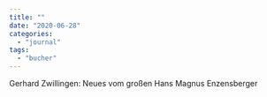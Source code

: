 ```yaml
---
title: ""
date: "2020-06-28"
categories: 
  - "journal"
tags: 
  - "bucher"
---
```


Gerhard Zwillingen: Neues vom großen Hans Magnus Enzensberger
